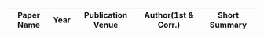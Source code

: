 | Paper Name | Year | Publication Venue | Author(1st & Corr.) | Short Summary |
|------|------|------|------|------|
